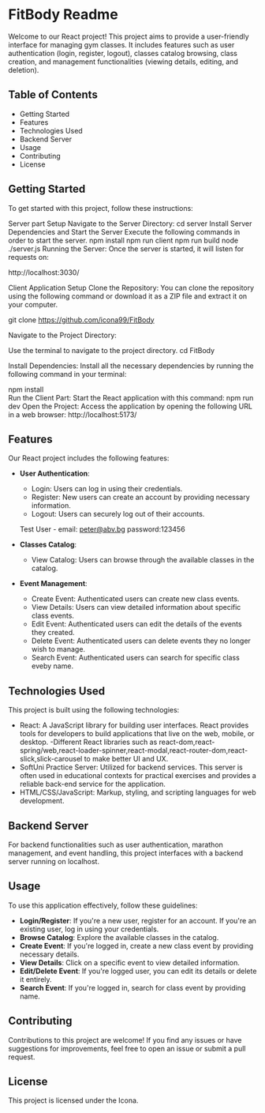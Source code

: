 # FitBody Readme

Welcome to our React project! This project aims to provide a user-friendly interface for managing gym classes. It includes features such as user authentication (login, register, logout), classes catalog browsing, class creation, and management functionalities (viewing details, editing, and deletion).

## Table of Contents

- Getting Started
- Features
- Technologies Used
- Backend Server
- Usage
- Contributing
- License

## Getting Started

To get started with this project, follow these instructions:

Server part Setup
Navigate to the Server Directory:
cd server
Install Server Dependencies and Start the Server Execute the following commands in order to start the server.
npm install
npm run client
npm run build
node ./server.js
Running the Server:
Once the server is started, it will listen for requests on:

http://localhost:3030/

Client Application Setup
Clone the Repository: You can clone the repository using the following command or download it as a ZIP file and extract it on your computer.

git clone https://github.com/icona99/FitBody

Navigate to the Project Directory:

Use the terminal to navigate to the project directory.
cd FitBody

Install Dependencies:
Install all the necessary dependencies by running the following command in your terminal:

npm install   
Run the Client Part: Start the React application with this command:
npm run dev
Open the Project: Access the application by opening the following URL in a web browser:  http://localhost:5173/

## Features

Our React project includes the following features:

- **User Authentication**:
  - Login: Users can log in using their credentials.
  - Register: New users can create an account by providing necessary information.
  - Logout: Users can securely log out of their accounts.

  Test User - email: peter@abv.bg password:123456

- **Classes Catalog**:
  - View Catalog: Users can browse through the available classes in the catalog.

- **Event Management**:

  - Create Event: Authenticated users can create new class events.
  - View Details: Users can view detailed information about specific class events.
  - Edit Event: Authenticated users can edit the details of the events they created.
  - Delete Event: Authenticated users can delete events they no longer wish to manage.
  - Search Event: Authenticated users can search for specific class eveby name.

## Technologies Used

This project is built using the following technologies:

- React: A JavaScript library for building user interfaces. React provides tools for developers to build applications that live on the web, mobile, or desktop.
-Different React libraries such as react-dom,react-spring/web,react-loader-spinner,react-modal,react-router-dom,react-slick,slick-carousel to make better UI and UX.
- SoftUni Practice Server: Utilized for backend services. This server is often used in educational contexts for practical exercises and provides a reliable back-end service for the application.
- HTML/CSS/JavaScript: Markup, styling, and scripting languages for web development.

## Backend Server

For backend functionalities such as user authentication, marathon management, and event handling, this project interfaces with a backend server running on localhost.

## Usage

To use this application effectively, follow these guidelines:

- **Login/Register**: If you're a new user, register for an account. If you're an existing user, log in using your credentials.
- **Browse Catalog**: Explore the available classes in the catalog.
- **Create Event**: If you're logged in, create a new class event by providing necessary details.
- **View Details**: Click on a specific event to view detailed information.
- **Edit/Delete Event**: If you're logged user, you can edit its details or delete it entirely.
- **Search Event**: If you're logged in, search for class event by providing name.

## Contributing

Contributions to this project are welcome! If you find any issues or have suggestions for improvements, feel free to open an issue or submit a pull request.

## License

This project is licensed under the Icona.